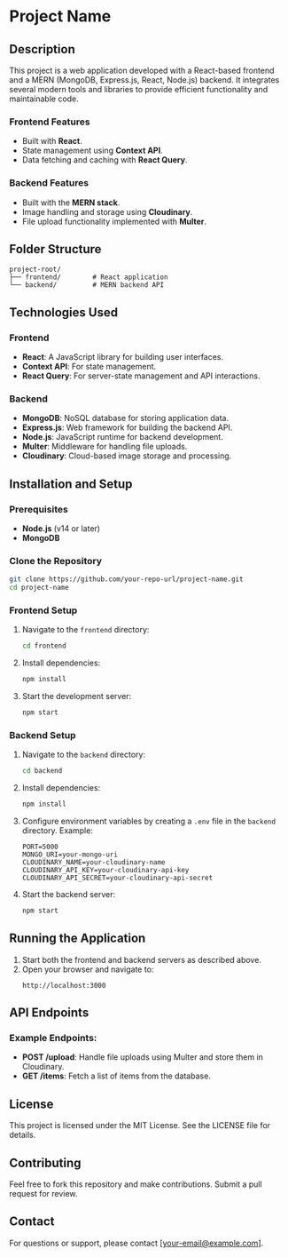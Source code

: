 # Project Name

## Description

This project is a web application developed with a React-based frontend and a MERN (MongoDB, Express.js, React, Node.js) backend. It integrates several modern tools and libraries to provide efficient functionality and maintainable code.

### Frontend Features
- Built with **React**.
- State management using **Context API**.
- Data fetching and caching with **React Query**.

### Backend Features
- Built with the **MERN stack**.
- Image handling and storage using **Cloudinary**.
- File upload functionality implemented with **Multer**.

## Folder Structure
```
project-root/
├── frontend/        # React application
└── backend/         # MERN backend API
```

## Technologies Used

### Frontend
- **React**: A JavaScript library for building user interfaces.
- **Context API**: For state management.
- **React Query**: For server-state management and API interactions.

### Backend
- **MongoDB**: NoSQL database for storing application data.
- **Express.js**: Web framework for building the backend API.
- **Node.js**: JavaScript runtime for backend development.
- **Multer**: Middleware for handling file uploads.
- **Cloudinary**: Cloud-based image storage and processing.

## Installation and Setup

### Prerequisites
- **Node.js** (v14 or later)
- **MongoDB**

### Clone the Repository
```bash
git clone https://github.com/your-repo-url/project-name.git
cd project-name
```

### Frontend Setup
1. Navigate to the `frontend` directory:
   ```bash
   cd frontend
   ```
2. Install dependencies:
   ```bash
   npm install
   ```
3. Start the development server:
   ```bash
   npm start
   ```

### Backend Setup
1. Navigate to the `backend` directory:
   ```bash
   cd backend
   ```
2. Install dependencies:
   ```bash
   npm install
   ```
3. Configure environment variables by creating a `.env` file in the `backend` directory. Example:
   ```env
   PORT=5000
   MONGO_URI=your-mongo-uri
   CLOUDINARY_NAME=your-cloudinary-name
   CLOUDINARY_API_KEY=your-cloudinary-api-key
   CLOUDINARY_API_SECRET=your-cloudinary-api-secret
   ```
4. Start the backend server:
   ```bash
   npm start
   ```

## Running the Application
1. Start both the frontend and backend servers as described above.
2. Open your browser and navigate to:
   ```
   http://localhost:3000
   ```

## API Endpoints
### Example Endpoints:
- **POST /upload**: Handle file uploads using Multer and store them in Cloudinary.
- **GET /items**: Fetch a list of items from the database.

## License
This project is licensed under the MIT License. See the LICENSE file for details.

## Contributing
Feel free to fork this repository and make contributions. Submit a pull request for review.

## Contact
For questions or support, please contact [your-email@example.com].
